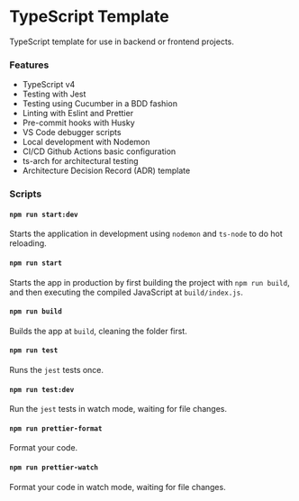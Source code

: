 # TypeScript Template

TypeScript template for use in backend or frontend projects. 

### Features

- TypeScript v4
- Testing with Jest
- Testing using Cucumber in a BDD fashion
- Linting with Eslint and Prettier
- Pre-commit hooks with Husky
- VS Code debugger scripts
- Local development with Nodemon
- CI/CD Github Actions basic configuration
- ts-arch for architectural testing
- Architecture Decision Record (ADR) template

### Scripts

#### `npm run start:dev`

Starts the application in development using `nodemon` and `ts-node` to do hot reloading.

#### `npm run start`

Starts the app in production by first building the project with `npm run build`, and then executing the compiled JavaScript at `build/index.js`.

#### `npm run build`

Builds the app at `build`, cleaning the folder first.

#### `npm run test`

Runs the `jest` tests once.

#### `npm run test:dev`

Run the `jest` tests in watch mode, waiting for file changes.

#### `npm run prettier-format`

Format your code.

#### `npm run prettier-watch`

Format your code in watch mode, waiting for file changes.
